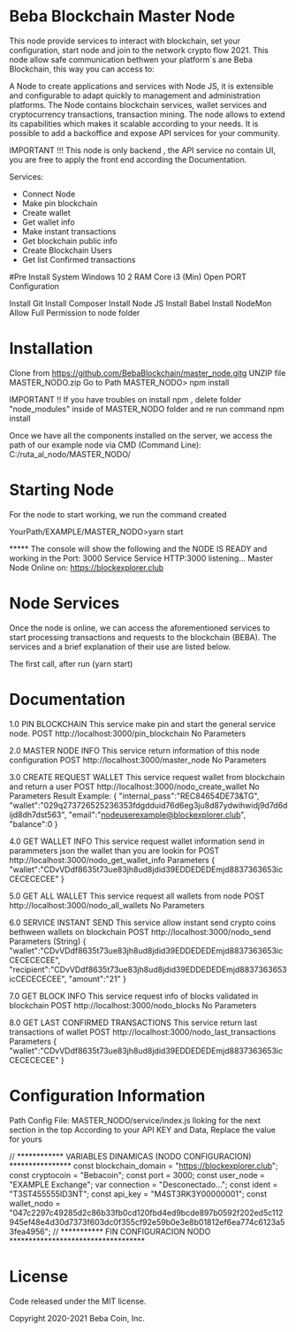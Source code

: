 # Beba Blockchain Master Node
This node provide services to interact with blockchain, set your configuration, start node and join to the network crypto flow 2021.
This node allow safe communication bethwen your platform`s ane Beba Blockchain, this way you can access to:

A Node to create applications and services with Node JS, it is extensible and configurable to adapt quickly to management and administration platforms.
The Node contains blockchain services, wallet services and cryptocurrency transactions, transaction mining. The node allows to extend its 
capabilities which makes it scalable according to your needs. It is possible to add a backoffice and expose API services for your community.

IMPORTANT !!! 
This node is only backend , the API service no contain UI, you are free to apply the front end according the Documentation.

Services:

- Connect Node
- Make pin blockchain
- Create wallet
- Get wallet info
- Make instant transactions
- Get blockchain public info
- Create Blockchain Users
- Get list Confirmed transactions


#Pre Install
System Windows 10 2 RAM Core i3 (Min) Open PORT Configuration

Install Git
Install Composer
Install Node JS
Install Babel
Install NodeMon
Allow Full Permission to node folder

# Installation
Clone from https://github.com/BebaBlockchain/master_node.gitg
UNZIP file MASTER_NODO.zip
Go to Path MASTER_NODO>
npm install

IMPORTANT !! 
If you have troubles on install npm , delete folder "node_modules" inside of MASTER_NODO folder and re run command npm install


Once we have all the components installed on the server, we access the path of our example node via CMD (Command Line):
C:/ruta_al_nodo/MASTER_NODO/

# Starting Node
For the node to start working, we run the command created

YourPath/EXAMPLE/MASTER_NODO>yarn start

***** The console will show the following and the NODE IS READY and working in the Port: 3000 Service
Service HTTP:3000 listening...
Master Node Online on:
https://blockexplorer.club


# Node Services

Once the node is online, we can access the aforementioned services to start processing transactions and requests to the blockchain (BEBA). The services and a brief explanation of their use are listed below.

The first call, after run (yarn start)


# Documentation

1.0 PIN BLOCKCHAIN
This service make pin and start the general service node.
POST http://localhost:3000/pin_blockchain
No Parameters


2.0 MASTER NODE INFO
This service return information of this node configuration
POST http://localhost:3000/master_node
No Parameters


3.0 CREATE REQUEST WALLET
This service request wallet from blockchain and return a user
POST http://localhost:3000/nodo_create_wallet
No Parameters
Result Example:
{
  "internal_pass":"REC84654DE73&TG",
  "wallet":"029q273726525236353fdgdduid76d6eg3ju8d87ydwihwidj9d7d6dijd8dh7dst563",
  "email":"nodeuserexample@blockexplorer.club",
  "balance":0
}

4.0 GET WALLET INFO
This service request wallet information
send in parammeters json the wallet than you are lookin for
POST http://localhost:3000/nodo_get_wallet_info
Parameters
{
  "wallet":"CDvVDdf8635t73ue83jh8ud8jdid39EDDEDEDEmjd8837363653icCECECECEE"
}


5.0 GET ALL WALLET
This service request all wallets from node
POST http://localhost:3000/nodo_all_wallets
No Parameters



6.0 SERVICE INSTANT SEND
This service allow instant send crypto coins bethween wallets on blockchain
POST http://localhost:3000/nodo_send
Parameters (String)
{
  "wallet":"CDvVDdf8635t73ue83jh8ud8jdid39EDDEDEDEmjd8837363653icCECECECEE",
  "recipient":"CDvVDdf8635t73ue83jh8ud8jdid39EDDEDEDEmjd8837363653icCECECECEE",
  "amount":"21"
}


7.0 GET BLOCK INFO
This service request info of blocks validated in blockchain
POST http://localhost:3000/nodo_blocks
No Parameters


8.0 GET LAST CONFIRMED TRANSACTIONS
This service return last transactions of wallet
POST http://localhost:3000/nodo_last_transactions
Parameters
{
  "wallet":"CDvVDdf8635t73ue83jh8ud8jdid39EDDEDEDEmjd8837363653icCECECECEE"
}




# Configuration Information 

Path Config File:
MASTER_NODO/service/index.js lloking for the next section in the top
According to your API KEY and Data, Replace the value for yours

// ************ VARIABLES DINAMICAS (NODO CONFIGURACION) ****************
const blockchain_domain = "https://blockexplorer.club";
const cryptocoin = "Bebacoin";
const port = 3000;
const user_node = "EXAMPLE Exchange";
var connection = "Desconectado...";
const ident = "T3ST455555ID3NT";
const api_key = "M4ST3RK3Y00000001";
const wallet_nodo = "047c2297c49285d2c86b33fb0cd120fbd4ed9bcde897b0592f202ed5c112945ef48e4d30d7373f603dc0f355cf92e59b0e3e8b01812ef6ea774c6123a53fea4956";
// *********** FIN CONFIGURACION NODO ***********************************

# License
Code released under the MIT license.

Copyright 2020-2021 Beba Coin, Inc.
